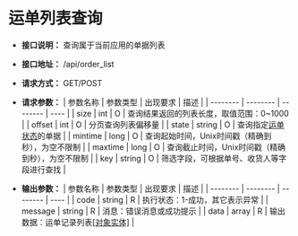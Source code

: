 # 运单列表查询

- **接口说明：** 查询属于当前应用的单据列表
- **接口地址：** /api/order_list
- **请求方式：** GET/POST
- **请求参数：**
    | 参数名称 | 参数类型 | 出现要求 | 描述 |
    | -------- | -------- | -------- | ---- |
    | size | int | O | 查询结果返回的列表长度，取值范围：0~1000 |
    | offset | int | O | 分页查询列表偏移量 |
    | state | string | O | 查询指定[运单状态](enums?id=order_status)的单据 |
    | mintime | long | O | 查询起始时间，Unix时间戳（精确到秒），为空不限制  |
    | maxtime | long | O | 查询截止时间，Unix时间戳（精确到秒），为空不限制  |
    | key | string | O | 筛选字段，可根据单号、收货人等字段进行查找 |

- **输出参数：**
    | 参数名称 | 参数类型 | 出现要求 | 描述 |
    | -------- | -------- | -------- | ---- |
    | code | string | R | 执行状态：1-成功，其它表示异常 |
    | message | string | R | 消息：错误消息或成功提示 |
    | data | array | R | 输出数据：运单记录列表[[对象实体]](entity/order.md) |